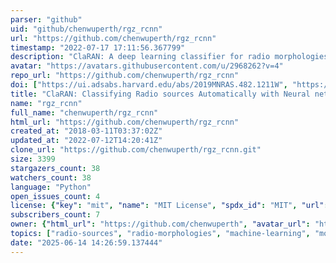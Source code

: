 ```yaml
---
parser: "github"
uid: "github/chenwuperth/rgz_rcnn"
url: "https://github.com/chenwuperth/rgz_rcnn"
timestamp: "2022-07-17 17:11:56.367799"
description: "ClaRAN: A deep learning classifier for radio morphologies"
avatar: "https://avatars.githubusercontent.com/u/2968262?v=4"
repo_url: "https://github.com/chenwuperth/rgz_rcnn"
doi: ["https://ui.adsabs.harvard.edu/abs/2019MNRAS.482.1211W", "https://ui.adsabs.harvard.edu/abs/2021ascl.soft05018W/abstract"]
title: "ClaRAN: Classifying Radio sources Automatically with Neural networks"
name: "rgz_rcnn"
full_name: "chenwuperth/rgz_rcnn"
html_url: "https://github.com/chenwuperth/rgz_rcnn"
created_at: "2018-03-11T03:37:02Z"
updated_at: "2022-07-12T14:20:41Z"
clone_url: "https://github.com/chenwuperth/rgz_rcnn.git"
size: 3399
stargazers_count: 38
watchers_count: 38
language: "Python"
open_issues_count: 4
license: {"key": "mit", "name": "MIT License", "spdx_id": "MIT", "url": "https://api.github.com/licenses/mit", "node_id": "MDc6TGljZW5zZTEz"}
subscribers_count: 7
owner: {"html_url": "https://github.com/chenwuperth", "avatar_url": "https://avatars.githubusercontent.com/u/2968262?v=4", "login": "chenwuperth", "type": "User"}
topics: ["radio-sources", "radio-morphologies", "machine-learning", "morphology", "deep-learning", "computer-vision", "faster-rcnn"]
date: "2025-06-14 14:26:59.137444"
---
```

